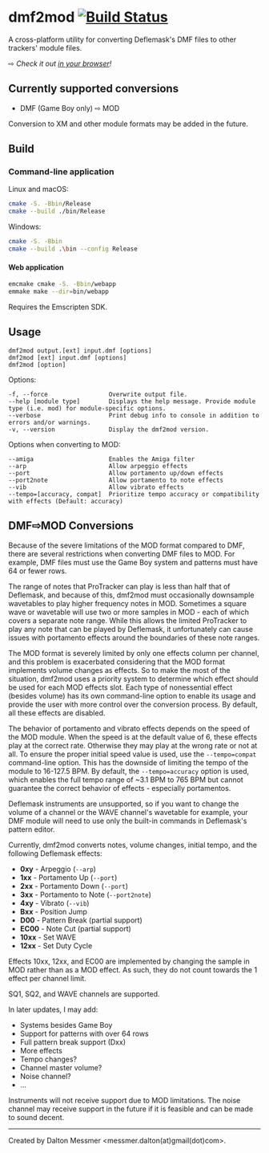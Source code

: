 # dmf2mod [![Build Status](https://github.com/messmerd/dmf2mod/workflows/build/badge.svg)](https://github.com/messmerd/dmf2mod/actions?query=workflow%3Abuild)

A cross-platform utility for converting Deflemask's DMF files to other trackers' module files.

&#8680; *Check it out [in your browser](https://messmerd.github.io/dmf2mod)!*

## Currently supported conversions

- DMF (Game Boy only) &#8680; MOD

Conversion to XM and other module formats may be added in the future.

## Build

### Command-line application

Linux and macOS:

```bash
cmake -S. -Bbin/Release
cmake --build ./bin/Release
```

Windows:

```bash
cmake -S. -Bbin
cmake --build .\bin --config Release
```

#### Web application

```bash
emcmake cmake -S. -Bbin/webapp
emmake make --dir=bin/webapp
```

Requires the Emscripten SDK.

## Usage

```text
dmf2mod output.[ext] input.dmf [options]
dmf2mod [ext] input.dmf [options]
dmf2mod [option]
```

Options:

```text
-f, --force                 Overwrite output file.
--help [module type]        Displays the help message. Provide module type (i.e. mod) for module-specific options.
--verbose                   Print debug info to console in addition to errors and/or warnings.
-v, --version               Display the dmf2mod version.
```

Options when converting to MOD:

```text
--amiga                     Enables the Amiga filter 
--arp                       Allow arpeggio effects 
--port                      Allow portamento up/down effects 
--port2note                 Allow portamento to note effects 
--vib                       Allow vibrato effects
--tempo=[accuracy, compat]  Prioritize tempo accuracy or compatibility with effects (Default: accuracy)
```

## DMF&#8680;MOD Conversions

Because of the severe limitations of the MOD format compared to DMF, there are several restrictions when converting DMF files to MOD. For example, DMF files must use the Game Boy system and patterns must have 64 or fewer rows.

The range of notes that ProTracker can play is less than half that of Deflemask, and because of this, dmf2mod must occasionally downsample wavetables to play higher frequency notes in MOD. Sometimes a square wave or wavetable will use two or more samples in MOD - each of which covers a separate note range. While this allows the limited ProTracker to play any note that can be played by Deflemask, it unfortunately can cause issues with portamento effects around the boundaries of these note ranges.

The MOD format is severely limited by only one effects column per channel, and this problem is exacerbated considering that the MOD format implements volume changes as effects. So to make the most of the situation, dmf2mod uses a priority system to determine which effect should be used for each MOD effects slot. Each type of nonessential effect (besides volume) has its own command-line option to enable its usage and provide the user with more control over the conversion process. By default, all these effects are disabled.

The behavior of portamento and vibrato effects depends on the speed of the MOD module. When the speed is at the default value of 6, these effects play at the correct rate. Otherwise they may play at the wrong rate or not at all. To ensure the proper initial speed value is used, use the `--tempo=compat` command-line option. This has the downside of limiting the tempo of the module to 16-127.5 BPM. By default, the `--tempo=accuracy` option is used, which enables the full tempo range of ~3.1 BPM to 765 BPM but cannot guarantee the correct behavior of effects - especially portamentos.

Deflemask instruments are unsupported, so if you want to change the volume of a channel or the WAVE channel's wavetable for example, your DMF module will need to use only the built-in commands in Deflemask's pattern editor.

Currently, dmf2mod converts notes, volume changes, initial tempo, and the following Deflemask effects:

- **0xy**  - Arpeggio (`--arp`)
- **1xx**  - Portamento Up (`--port`)
- **2xx**  - Portamento Down (`--port`)
- **3xx**  - Portamento to Note (`--port2note`)
- **4xy**  - Vibrato (`--vib`)
- **Bxx**  - Position Jump
- **D00**  - Pattern Break (partial support)
- **EC00** - Note Cut (partial support)
- **10xx** - Set WAVE
- **12xx** - Set Duty Cycle

Effects 10xx, 12xx, and EC00 are implemented by changing the sample in MOD rather than as a MOD effect. As such, they do not count towards the 1 effect per channel limit.

SQ1, SQ2, and WAVE channels are supported.

In later updates, I may add:

- Systems besides Game Boy
- Support for patterns with over 64 rows
- Full pattern break support (Dxx)
- More effects
- Tempo changes?
- Channel master volume?
- Noise channel?
- ...

Instruments will not receive support due to MOD limitations. The noise channel may receive support in the future if it is feasible and can be made to sound decent.

______
Created by Dalton Messmer <messmer.dalton(at)gmail(dot)com>.

